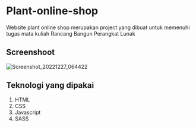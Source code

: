 # Plant-online-shop
Website plant online shop merupakan project yang dibuat untuk memenuhi tugas mata kuliah Rancang Bangun Perangkat Lunak

## Screenshoot
![Screenshot_20221227_064422](https://user-images.githubusercontent.com/78610870/209588808-939c8c6c-7ef0-4fe4-9726-971cef35641b.png)


## Teknologi yang dipakai
1. HTML
2. CSS
3. Javascript
4. SASS
